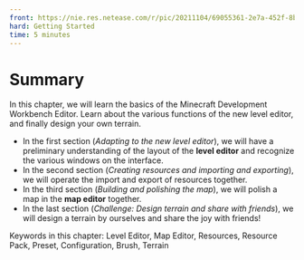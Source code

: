 ```yaml
--- 
front: https://nie.res.netease.com/r/pic/20211104/69055361-2e7a-452f-8b1a-f23e1262a03a.jpg 
hard: Getting Started 
time: 5 minutes 
--- 
```

# Summary 

In this chapter, we will learn the basics of the Minecraft Development Workbench Editor. Learn about the various functions of the new level editor, and finally design your own terrain. 

- In the first section (*Adapting to the new level editor*), we will have a preliminary understanding of the layout of the **level editor** and recognize the various windows on the interface. 
- In the second section (*Creating resources and importing and exporting*), we will operate the import and export of resources together. 
- In the third section (*Building and polishing the map*), we will polish a map in the **map editor** together. 
- In the last section (*Challenge: Design terrain and share with friends*), we will design a terrain by ourselves and share the joy with friends! 

Keywords in this chapter: Level Editor, Map Editor, Resources, Resource Pack, Preset, Configuration, Brush, Terrain 

